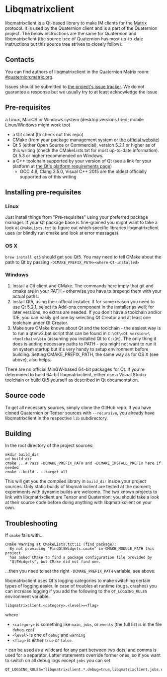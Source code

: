 # Libqmatrixclient
libqmatrixclient is a Qt-based library to make IM clients for the [Matrix](https://matrix.org) protocol. It is used by the Quaternion client and is a part of the Quaternion project. The below instructions are the same for Quaternion and libqmatrixclient (the source tree of Quaternion has most up-to-date instructions but this source tree strives to closely follow).

## Contacts
You can find authors of libqmatrixclient in the Quaternion Matrix room: [#quaternion:matrix.org](https://matrix.to/#/#quaternion:matrix.org).

Issues should be submitted to [the project's issue tracker](https://github.com/Fxrh/libqmatrixclient/issues). We do not guarantee a response but we usually try to at least acknowledge the issue


## Pre-requisites
 a Linux, MacOS or Windows system (desktop versions tried; mobile Linux/Windows might work too)
- a Git client (to check out this repo)
- CMake (from your package management system or [the official website](https://cmake.org/download/))
- Qt 5 (either Open Source or Commercial), version 5.2.1 or higher as of this writing (check the CMakeLists.txt for most up-to-date information). Qt 5.3 or higher recommended on Windows.
- a C++ toolchain supported by your version of Qt (see a link for your platform at [the Qt's platform requirements page](http://doc.qt.io/qt-5/gettingstarted.html#platform-requirements))
  - GCC 4.8, Clang 3.5.0, Visual C++ 2015 are the oldest officially supported as of this writing

## Installing pre-requisites
### Linux
Just install things from "Pre-requisites" using your preferred package manager. If your Qt package base is fine-grained you might want to take a look at `CMakeLists.txt` to figure out which specific libraries libqmatrixclient uses (or blindly run cmake and look at error messages).

### OS X
`brew install qt5` should get you Qt5. You may need to tell CMake about the path to Qt by passing `-DCMAKE_PREFIX_PATH=<where-Qt-installed>`

### Windows
1. Install a Git client and CMake. The commands here imply that git and cmake are in your PATH - otherwise you have to prepend them with your actual paths.
1. Install Qt5, using their official installer. If for some reason you need to use Qt 5.2.1, select its Add-ons component in the installer as well; for later versions, no extras are needed. If you don't have a toolchain and/or IDE, you can easily get one by selecting Qt Creator and at least one toolchain under Qt Creator.
1. Make sure CMake knows about Qt and the toolchain - the easiest way is to run a qtenv2.bat script that can be found in `C:\Qt\<Qt version>\<toolchain>\bin` (assuming you installed Qt to `C:\Qt`). The only thing it does is adding necessary paths to PATH - you might not want to run it on system startup but it's very handy to setup environment before building. Setting CMAKE_PREFIX_PATH, the same way as for OS X (see above), also helps.

There are no official MinGW-based 64-bit packages for Qt. If you're determined to build 64-bit libqmatrixclient, either use a Visual Studio toolchain or build Qt5 yourself as described in Qt documentation.

## Source code
To get all necessary sources, simply clone the GitHub repo. If you have cloned Quaternion or Tensor sources with `--recursive`, you already have libqmatrixclient in the respective `lib` subdirectory.

## Building
In the root directory of the project sources:
```
mkdir build_dir
cd build_dir
cmake .. # Pass -DCMAKE_PREFIX_PATH and -DCMAKE_INSTALL_PREFIX here if needed
cmake --build . --target all
```
This will get you the compiled library in `build_dir` inside your project sources. Only static builds of libqmatrixclient are tested at the moment; experiments with dynamic builds are welcome. The two known projects to link with libqmatrixclient are Tensor and Quaternion; you should take a look at their source code before doing anything with libqmatrixclient on your own.

## Troubleshooting

If `cmake` fails with...
```
CMake Warning at CMakeLists.txt:11 (find_package):
  By not providing "FindQt5Widgets.cmake" in CMAKE_MODULE_PATH this project
  has asked CMake to find a package configuration file provided by
  "Qt5Widgets", but CMake did not find one.
```
...then you need to set the right `-DCMAKE_PREFIX_PATH` variable, see above.

libqmatrixclient uses Qt's logging categories to make switching certain types of logging easier. In case of troubles at runtime (bugs, crashes) you can increase logging if you add the following to the `QT_LOGGING_RULES` environment variable:
```
libqmatrixclient.<category>.<level>=<flag>
```
where
- `<category>` is something like `main`, `jobs`, or `events` (the full list is in the file `debug.cpp`)
- `<level>` is one of `debug` and `warning`
- `<flag>` is either `true` or `false`.

`*` can be used as a wildcard for any part between two dots, and comma is used for a separator. Latter statements override former ones, so if you want to switch on all debug logs except `jobs` you can set
```
QT_LOGGING_RULES="libqmatrixclient.*.debug=true,libqmatrixclient.jobs.debug=false"
```
